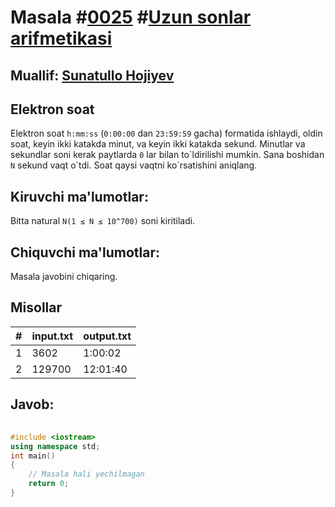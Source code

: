 <h1>Masala #<a href="https://robocontest.uz/tasks/0025">0025</a> #<a href="https://robocontest.uz/tasks?category=2">Uzun sonlar arifmetikasi</a></h1>
<h2> Muallif: <a href="https://robocontest.uz/profile/sunnat">Sunatullo Hojiyev</a></h2>
<h2>Elektron soat</h2>
<p>Elektron soat <code>h:mm:ss</code> (<code>0:00:00</code> dan <code>23:59:59</code> gacha) formatida ishlaydi, oldin soat, keyin ikki katakda minut, va keyin ikki katakda sekund. Minutlar va sekundlar soni kerak paytlarda <code>0</code> lar bilan to`ldirilishi mumkin.
Sana boshidan <code>N</code> sekund vaqt o`tdi. Soat qaysi vaqtni ko`rsatishini aniqlang.</p>
<h2>Kiruvchi ma'lumotlar:</h2>
<p>Bitta natural <code>N(1 ≤ N ≤ 10^700)</code> soni kiritiladi.</p>
<h2>Chiquvchi ma'lumotlar:</h2>
<p>Masala javobini chiqaring.</p>
<h2>Misollar</h2>
<table>
    <thead>
        <tr>
            <th>#</th>
            <th>input.txt</th>
            <th>output.txt</th>
        </tr>
    </thead>
    <tbody>
            <tr>
                <td>1</td>
                <td>3602</td>
                <td>1:00:02</td>
            </tr>
            <tr>
                <td>2</td>
                <td>129700</td>
                <td>12:01:40</td>
            </tr>
    </tbody>
    </table>
    
<h2>Javob:</h2>

######
```cpp
#include <iostream>
using namespace std;
int main()
{
    // Masala hali yechilmagan
    return 0;
}
```
